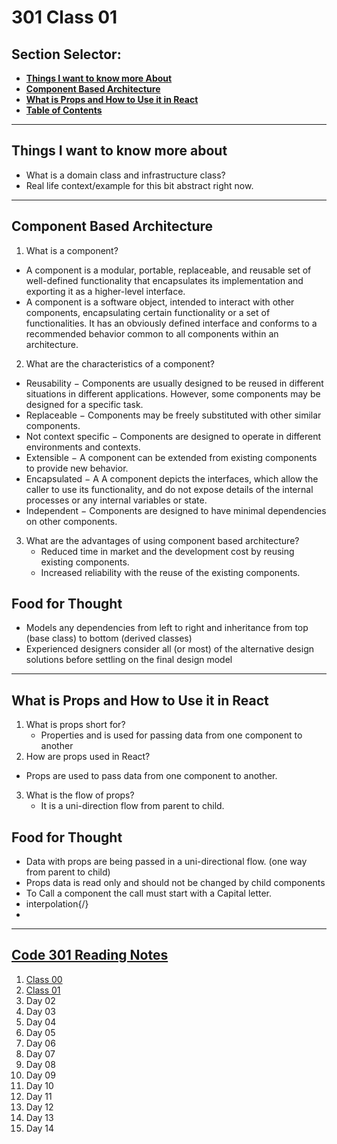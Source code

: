 # **301 Class 01**

## **Section Selector**:
  - [**Things I want to know more About**](#things-i-want-to-know-more-about)
  - [**Component Based Architecture**](#component-based-architecture)
  - [**What is Props and How to Use it in React**](#what-is-props-and-how-to-use-it-in-react)
  - [**Table of Contents**](#code-301-reading-notes)

---

## **Things I want to know more about**
- What is a domain class and infrastructure class?
- Real life context/example for this bit abstract right now. 

---

## **Component Based Architecture**
1. What is a component?
  + A component is a modular, portable, replaceable, and reusable set of well-defined functionality that encapsulates its implementation and exporting it as a higher-level interface.
  + A component is a software object, intended to interact with other components, encapsulating certain functionality or a set of functionalities. It has an obviously defined interface and conforms to a recommended behavior common to all components within an architecture.
2. What are the characteristics of a component?
  + Reusability − Components are usually designed to be reused in different situations in different applications. However, some components may be designed for a specific task.
  + Replaceable − Components may be freely substituted with other similar components.
  + Not context specific − Components are designed to operate in different environments and contexts.
  + Extensible − A component can be extended from existing components to provide new behavior.
  + Encapsulated − A A component depicts the interfaces, which allow the caller to use its functionality, and do not expose details of the internal processes or any internal variables or state.
  + Independent − Components are designed to have minimal dependencies on other components.
3. What are the advantages of using component based architecture?
   + Reduced time in market and the development cost by reusing existing components.
   + Increased reliability with the reuse of the existing components.

## **Food for Thought**
+ Models any dependencies from left to right and inheritance from top (base class) to bottom (derived classes)
+ Experienced designers consider all (or most) of the alternative design solutions before settling on the final design model



---

## **What is Props and How to Use it in React**
1. What is props short for?
   + Properties and is used for passing data from one component to another
2. How are props used in React?
  + Props are used to pass data from one component to another.
3. What is the flow of props? 
   + It is a uni-direction flow from parent to child.

## **Food for Thought**
+ Data with props are being passed in a uni-directional flow. (one way from parent to child)
+ Props data is read only and should not be changed by child components
+ To Call a component the call must start with a Capital letter.
+ interpolation{/}
+ 

---

## [**Code 301 Reading Notes**](/301/301homepage.md)
  1. [Class 00](/301/class-01.md)
  2. [Class 01](/301/class-02.md)
  3. Day 02
  4. Day 03
  5. Day 04
  6. Day 05
  7. Day 06
  8. Day 07
  9. Day 08
  10. Day 09
  11. Day 10
  12. Day 11
  13. Day 12
  14. Day 13
  15. Day 14
<!-- DrP E-Sign Up, Up, Down, Down, Left, Right, Left, Right, B, A, Start -->
